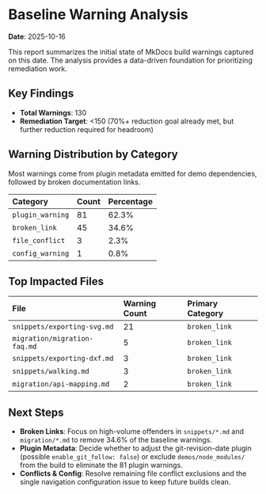 # Baseline Warning Analysis

**Date**: 2025-10-16

This report summarizes the initial state of MkDocs build warnings captured on this date. The analysis provides a data-driven foundation for prioritizing remediation work.

## Key Findings

- **Total Warnings**: 130
- **Remediation Target**: <150 (70%+ reduction goal already met, but further reduction required for headroom)

## Warning Distribution by Category

Most warnings come from plugin metadata emitted for demo dependencies, followed by broken documentation links.

| Category | Count | Percentage |
| :--- | :--- | :--- |
| `plugin_warning` | 81 | 62.3% |
| `broken_link` | 45 | 34.6% |
| `file_conflict` | 3 | 2.3% |
| `config_warning` | 1 | 0.8% |

## Top Impacted Files

| File | Warning Count | Primary Category |
| :--- | :--- | :--- |
| `snippets/exporting-svg.md` | 21 | `broken_link` |
| `migration/migration-faq.md` | 5 | `broken_link` |
| `snippets/exporting-dxf.md` | 3 | `broken_link` |
| `snippets/walking.md` | 3 | `broken_link` |
| `migration/api-mapping.md` | 2 | `broken_link` |

## Next Steps

- **Broken Links**: Focus on high-volume offenders in `snippets/*.md` and `migration/*.md` to remove 34.6% of the baseline warnings.
- **Plugin Metadata**: Decide whether to adjust the git-revision-date plugin (possible `enable_git_follow: false`) or exclude `demos/node_modules/` from the build to eliminate the 81 plugin warnings.
- **Conflicts & Config**: Resolve remaining file conflict exclusions and the single navigation configuration issue to keep future builds clean.
